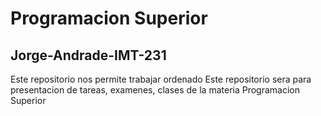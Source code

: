 # Programacion Superior

## Jorge-Andrade-IMT-231
Este repositorio nos permite trabajar ordenado
Este repositorio sera para presentacion de tareas, examenes, clases de la materia Programacion Superior
 
